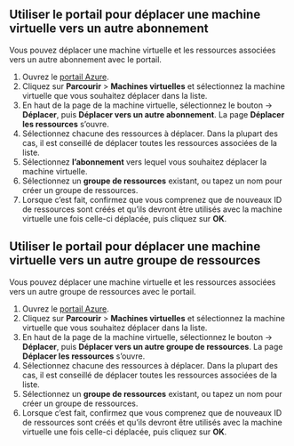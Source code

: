 

## <a name="use-the-portal-to-move-a-vm-to-a-different-subscription"></a>Utiliser le portail pour déplacer une machine virtuelle vers un autre abonnement
Vous pouvez déplacer une machine virtuelle et les ressources associées vers un autre abonnement avec le portail.

1. Ouvrez le [portail Azure](https://portal.azure.com).
2. Cliquez sur **Parcourir** > **Machines virtuelles** et sélectionnez la machine virtuelle que vous souhaitez déplacer dans la liste.
3. En haut de la page de la machine virtuelle, sélectionnez le bouton &#8594; **Déplacer**, puis **Déplacer vers un autre abonnement**. La page **Déplacer les ressources** s’ouvre.
4. Sélectionnez chacune des ressources à déplacer. Dans la plupart des cas, il est conseillé de déplacer toutes les ressources associées de la liste.
5. Sélectionnez **l’abonnement** vers lequel vous souhaitez déplacer la machine virtuelle.
6. Sélectionnez un **groupe de ressources** existant, ou tapez un nom pour créer un groupe de ressources.
7. Lorsque c’est fait, confirmez que vous comprenez que de nouveaux ID de ressources sont créés et qu’ils devront être utilisés avec la machine virtuelle une fois celle-ci déplacée, puis cliquez sur **OK**.

## <a name="use-the-portal-to-move-a-vm-to-another-resource-group"></a>Utiliser le portail pour déplacer une machine virtuelle vers un autre groupe de ressources
Vous pouvez déplacer une machine virtuelle et les ressources associées vers un autre groupe de ressources avec le portail.

1. Ouvrez le [portail Azure](https://portal.azure.com).
2. Cliquez sur **Parcourir** > **Machines virtuelles** et sélectionnez la machine virtuelle que vous souhaitez déplacer dans la liste.
3. En haut de la page de la machine virtuelle, sélectionnez le bouton &#8594; **Déplacer**, puis **Déplacer vers un autre groupe de ressources**. La page **Déplacer les ressources** s’ouvre.
4. Sélectionnez chacune des ressources à déplacer. Dans la plupart des cas, il est conseillé de déplacer toutes les ressources associées de la liste.
5. Sélectionnez un **groupe de ressources** existant, ou tapez un nom pour créer un groupe de ressources.
6. Lorsque c’est fait, confirmez que vous comprenez que de nouveaux ID de ressources sont créés et qu’ils devront être utilisés avec la machine virtuelle une fois celle-ci déplacée, puis cliquez sur **OK**.

